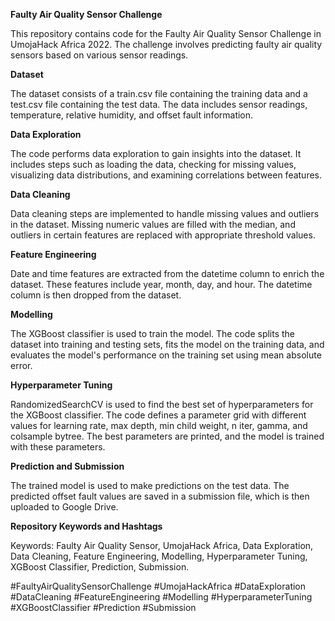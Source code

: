 __Faulty Air Quality Sensor Challenge__

This repository contains code for the Faulty Air Quality Sensor Challenge in UmojaHack Africa 2022. The challenge involves predicting faulty air quality sensors based on various sensor readings.

__Dataset__

The dataset consists of a train.csv file containing the training data and a test.csv file containing the test data. The data includes sensor readings, temperature, relative humidity, and offset fault information.

__Data Exploration__

The code performs data exploration to gain insights into the dataset. It includes steps such as loading the data, checking for missing values, visualizing data distributions, and examining correlations between features.

__Data Cleaning__

Data cleaning steps are implemented to handle missing values and outliers in the dataset. Missing numeric values are filled with the median, and outliers in certain features are replaced with appropriate threshold values.

__Feature Engineering__

Date and time features are extracted from the datetime column to enrich the dataset. These features include year, month, day, and hour. The datetime column is then dropped from the dataset.

__Modelling__

The XGBoost classifier is used to train the model. The code splits the dataset into training and testing sets, fits the model on the training data, and evaluates the model's performance on the training set using mean absolute error.

__Hyperparameter Tuning__

RandomizedSearchCV is used to find the best set of hyperparameters for the XGBoost classifier. The code defines a parameter grid with different values for learning rate, max depth, min child weight, n iter, gamma, and colsample bytree. The best parameters are printed, and the model is trained with these parameters.

__Prediction and Submission__

The trained model is used to make predictions on the test data. The predicted offset fault values are saved in a submission file, which is then uploaded to Google Drive.

__Repository Keywords and Hashtags__

Keywords: Faulty Air Quality Sensor, UmojaHack Africa, Data Exploration, Data Cleaning, Feature Engineering, Modelling, Hyperparameter Tuning, XGBoost Classifier, Prediction, Submission.

#FaultyAirQualitySensorChallenge #UmojaHackAfrica #DataExploration #DataCleaning #FeatureEngineering #Modelling #HyperparameterTuning #XGBoostClassifier #Prediction #Submission
